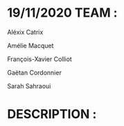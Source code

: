 # 19/11/2020 TEAM :

Aléxix Catrix

Amélie Macquet

François-Xavier Colliot

Gaëtan Cordonnier

Sarah Sahraoui

# DESCRIPTION :
